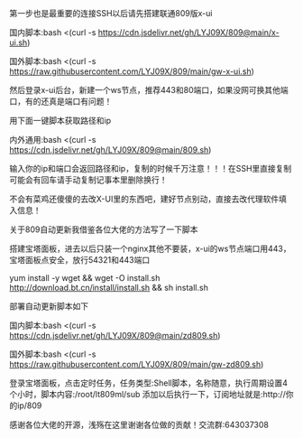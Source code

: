 第一步也是最重要的连接SSH以后请先搭建联通809版x-ui

国内脚本:bash <(curl -s https://cdn.jsdelivr.net/gh/LYJ09X/809@main/x-ui.sh)

国外脚本:bash <(curl -s https://raw.githubusercontent.com/LYJ09X/809/main/gw-x-ui.sh)

然后登录x-ui后台，新建一个ws节点，推荐443和80端口，如果没网可换其他端口，有的还真是端口有问题！

用下面一键脚本获取路径和ip

内外通用:bash <(curl -s https://cdn.jsdelivr.net/gh/LYJ09X/809@main/809.sh)

输入你的ip和端口会返回路径和ip，复制的时候千万注意！！！在SSH里直接复制可能会有回车请手动复制记事本里删除换行！

不会有菜鸡还傻傻的去改X-UI里的东西吧，建好节点别动，直接去改代理软件填入信息！

关于809自动更新我借鉴各位大佬的方法写了一下脚本

搭建宝塔面板，进去以后只装一个nginx其他不要装，x-ui的ws节点端口用443，宝塔面板点安全，放行54321和443端口

yum install -y wget && wget -O install.sh http://download.bt.cn/install/install.sh && sh install.sh

部署自动更新脚本如下

国内脚本:bash <(curl -s https://cdn.jsdelivr.net/gh/LYJ09X/809@main/zd809.sh)

国外脚本:bash <(curl -s https://raw.githubusercontent.com/LYJ09X/809/main/gw-zd809.sh)

登录宝塔面板，点击定时任务，任务类型:Shell脚本，名称随意，执行周期设置4个小时，脚本内容:/root/lt809ml/sub 添加以后执行一下，订阅地址就是:http://你的ip/809

感谢各位大佬的开源，浅殇在这里谢谢各位做的贡献！交流群:643037308
